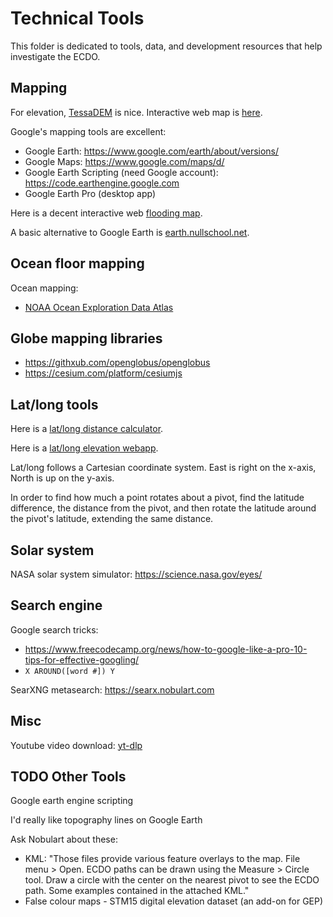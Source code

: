 # Technical Tools

This folder is dedicated to tools, data, and development resources that help investigate the ECDO.

## Mapping

For elevation, [TessaDEM](https://tessadem.com/) is nice. Interactive web map is [here](https://en-gb.topographic-map.com/map/?center=14.43468%2C0.17578&popup=68.02073%2C175.78125).

Google's mapping tools are excellent:
- Google Earth: https://www.google.com/earth/about/versions/
- Google Maps: https://www.google.com/maps/d/
- Google Earth Scripting (need Google account): https://code.earthengine.google.com
- Google Earth Pro (desktop app)

Here is a decent interactive web [flooding map](https://floodmap.net).

A basic alternative to Google Earth is [earth.nullschool.net](https://earth.nullschool.net).

## Ocean floor mapping

Ocean mapping:
- [NOAA Ocean Exploration Data Atlas](https://ncei.noaa.gov/maps/ocean-exploration-data-atlas)

## Globe mapping libraries

- https://githxub.com/openglobus/openglobus
- https://cesium.com/platform/cesiumjs

## Lat/long tools

Here is a [lat/long distance calculator](https://latlongdata.com/distance-calculator).

Here is a [lat/long elevation webapp](https://latlongdata.com/elevation).

Lat/long follows a Cartesian coordinate system. East is right on the x-axis, North is up on the y-axis.

In order to find how much a point rotates about a pivot, find the latitude difference, the distance from the pivot, and then rotate the latitude around the pivot's latitude, extending the same distance.

## Solar system

NASA solar system simulator: https://science.nasa.gov/eyes/

## Search engine

Google search tricks:
- https://www.freecodecamp.org/news/how-to-google-like-a-pro-10-tips-for-effective-googling/
- `X AROUND([word #]) Y`

SearXNG metasearch: https://searx.nobulart.com

## Misc

Youtube video download: [yt-dlp](https://github.com/yt-dlp/yt-dlp)

## TODO Other Tools

Google earth engine scripting

I'd really like topography lines on Google Earth

Ask Nobulart about these:
- KML: "Those files provide various feature overlays to the map. File menu > Open. ECDO paths can be drawn using the Measure > Circle tool. Draw a circle with the center on the nearest pivot to see the ECDO path. Some examples contained in the attached KML."
- False colour maps - STM15 digital elevation dataset (an add-on for GEP)
